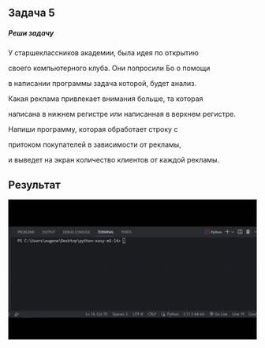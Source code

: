 ## Задача 5

##### Реши задачу

У старшеклассников академии, была идея по открытию

своего компьютерного клуба. Они попросили Бо о помощи

в написании программы задача которой, будет анализ.

Какая реклама привлекает внимания больше, та которая

написана в нижнем регистре или написанная в верхнем регистре.

Напиши программу, которая обработает строку с

притоком покупателей в зависимости от рекламы,

и выведет на экран количество клиентов от каждой рекламы.


## Результат

![1697797984241](image/task/1697797984241.png)
